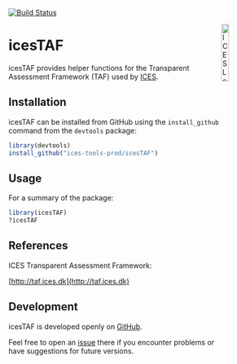 [![Build Status](https://travis-ci.org/ices-tools-prod/icesTAF.svg?branch=master)](https://travis-ci.org/ices-tools-prod/icesTAF)

[<img align="right" alt="ICES Logo" width="17%" height="17%" src="http://www.ices.dk/_layouts/15/1033/images/icesimg/iceslogo.png">](http://www.ices.dk/Pages/default.aspx)

icesTAF
=======

icesTAF provides helper functions for the Transparent Assessment Framework (TAF)
used by [ICES](http://www.ices.dk/Pages/default.aspx).

<!-- icesTAF is implemented as an [R](https://www.r-project.org) package and
available on [CRAN](https://cran.r-project.org/package=icesTAF). -->

Installation
------------

icesTAF can be installed from GitHub using the `install_github` command from the
`devtools` package:

```R
library(devtools)
install_github("ices-tools-prod/icesTAF")
```

Usage
-----

For a summary of the package:

```R
library(icesTAF)
?icesTAF
```

References
----------

ICES Transparent Assessment Framework:

[http://taf.ices.dk](http://taf.ices.dk)

Development
-----------

icesTAF is developed openly on
[GitHub](https://github.com/ices-tools-prod/icesTAF).

Feel free to open an
[issue](https://github.com/ices-tools-prod/icesTAF/issues) there if you
encounter problems or have suggestions for future versions.

<!--
The current development version can be installed using:

```R
library(devtools)
install_github("ices-tools-prod/icesTAF")
```
-->
